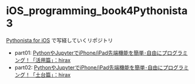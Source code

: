 # iOS_programming_book4Pythonista3


[Pythonista for iOS](https://omz-software.com/pythonista/) で写経していくリポジトリ

- part01: [PythonやJupyterでiPhone/iPad先端機能を簡単･自由にプログラミング！「活用篇」：hirax](https://techbookfest.org/product/1WiyV4LEev3f4YrzesRKWV?productVariantID=axX32srsSgtLtZWUtjkj99)
- part02: [PythonやJupyterでiPhone/iPad先端機能を簡単･自由にプログラミング！「土台篇」：hirax](https://techbookfest.org/product/wTZTyeibm5GQ5XgdfMrEBV?productVariantID=kRDmN1udbEYZUWbETdwL8r)
 
